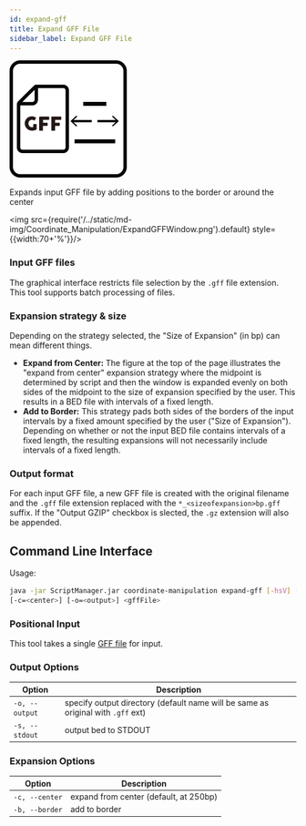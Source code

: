```yaml
---
id: expand-gff
title: Expand GFF File
sidebar_label: Expand GFF File
---
```


![expand-gff](/../static/icons/Coordinate_Manipulation/ExpandGFF_square.svg)

Expands input GFF file by adding positions to the border or around the center

<img src={require('/../static/md-img/Coordinate_Manipulation/ExpandGFFWindow.png').default} style={{width:70+'%'}}/>

### Input GFF files
The graphical interface restricts file selection by the `.gff` file extension. This tool supports batch processing of files.


### Expansion strategy & size
Depending on the strategy selected, the "Size of Expansion" (in bp) can mean different things.

* __Expand from Center:__ The figure at the top of the page illustrates the "expand from center" expansion strategy where the midpoint is determined by script and then the window is expanded evenly on both sides of the midpoint to the size of expansion specified by the user. This results in a BED file with intervals of a fixed length.
* __Add to Border:__ This strategy pads both sides of the borders of the input intervals by a fixed amount specified by the user ("Size of Expansion"). Depending on whether or not the input BED file contains intervals of a fixed length, the resulting expansions will not necessarily include intervals of a fixed length.

### Output format
For each input GFF file, a new GFF file is created with the original filename and the `.gff` file extension replaced with the `*_<sizeofexpansion>bp.gff` suffix. If the "Output GZIP" checkbox is slected, the `.gz` extension will also be appended.



## Command Line Interface

Usage:
```bash
java -jar ScriptManager.jar coordinate-manipulation expand-gff [-hsV] [-b=<border>]
[-c=<center>] [-o=<output>] <gffFile>
```

### Positional Input

This tool takes a single [GFF file][gff-format] for input.



### Output Options

| Option | Description |
| ------ | ----------- |
| `-o, --output` | specify output directory (default name will be same as original with `.gff` ext) |
| `-s, --stdout` | output bed to STDOUT |


### Expansion Options

| Option | Description |
| ------ | ----------- |
| `-c, --center` | expand from center (default, at 250bp) |
| `-b, --border` | add to border |


[gff-format]:/docs/Guides/Getting-Started/file-formats#gff
